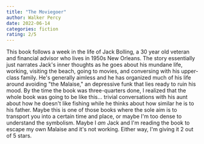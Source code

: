 ```yaml
---
title: "The Moviegoer"
author: Walker Percy
date: 2022-06-14
categories: fiction
rating: 2/5
---
```


This book follows a week in the life of Jack Bolling, a 30 year old veteran and financial advisor who lives in 1950s New Orleans. The story essentially just narrates Jack's inner thoughts as he goes about his mundane life, working, visiting the beach, going to movies, and conversing with his upper-class family. He's generally aimless and he has organized much of his life around avoiding "the Malaise," an depressive funk that lies ready to ruin his mood. By the time the book was three-quarters done, I realized that the whole book was going to be like this... trivial conversations with his aunt about how he doesn't like fishing while he thinks about how similar he is to his father. Maybe this is one of those books where the sole aim is to transport you into a certain time and place, or maybe I'm too dense to understand the symbolism. Maybe I *am* Jack and I'm reading the book to escape my own Malaise and it's not working. Either way, I'm giving it 2 out of 5 stars.
